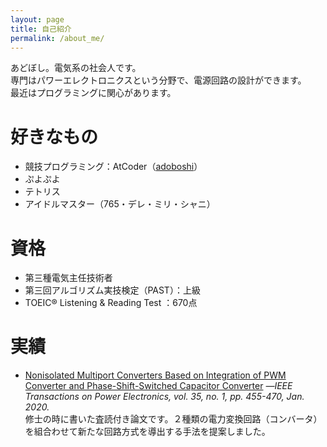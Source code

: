 ```yaml
---
layout: page
title: 自己紹介
permalink: /about_me/
---
```

あどぼし。電気系の社会人です。<br>
専門はパワーエレクトロニクスという分野で、電源回路の設計ができます。<br>
最近はプログラミングに関心があります。<br>

# 好きなもの
- 競技プログラミング：AtCoder（[adoboshi](https://atcoder.jp/users/adoboshi)）
- ぷよぷよ
- テトリス
- アイドルマスター（765・デレ・ミリ・シャニ）

# 資格
- 第三種電気主任技術者
- 第三回アルゴリズム実技検定（PAST）：上級
- TOEIC® Listening & Reading Test ：670点

# 実績
- [Nonisolated Multiport Converters Based on Integration of PWM Converter and Phase-Shift-Switched Capacitor Converter](https://ieeexplore.ieee.org/document/8695085)
*―IEEE Transactions on Power Electronics, vol. 35, no. 1, pp. 455-470, Jan. 2020.*<br>
修士の時に書いた査読付き論文です。２種類の電力変換回路（コンバータ）を組合わせて新たな回路方式を導出する手法を提案しました。